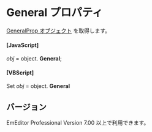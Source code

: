 # General プロパティ

[GeneralProp オブジェクト](../general_prop/index) を取得します。

#### \[JavaScript\]

_obj_ = object. **General**;

#### \[VBScript\]

Set _obj_ = object. **General**

## バージョン

EmEditor Professional Version 7.00 以上で利用できます。